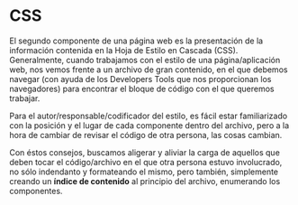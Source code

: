 CSS
===


El segundo componente de una página web es la presentación de la información contenida en la Hoja de Estilo en Cascada (CSS). Generalmente, cuando trabajamos con el estilo de una página/aplicación web, nos vemos frente a un archivo de gran contenido, en el que debemos navegar (con ayuda de los Developers Tools que nos proporcionan los navegadores) para encontrar el bloque de código con el que queremos trabajar.

Para el autor/responsable/codificador del estilo, es fácil estar familiarizado con la posición y el lugar de cada componente dentro del archivo, pero a la hora de cambiar de revisar el código de otra persona, las cosas cambian. 

Con éstos consejos, buscamos aligerar y aliviar la carga de aquellos que deben tocar el código/archivo en el que otra persona estuvo involucrado, no sólo indendanto y formateando el mismo, pero también, simplemente creando un **índice de contenido** al principio del archivo, enumerando los componentes.